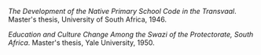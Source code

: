 *The Development of the Native Primary School Code in the Transvaal*. Master's thesis, University of South Africa, 1946. 

*Education and Culture Change Among the Swazi of the Protectorate, South Africa*. Master's thesis, Yale University, 1950.
